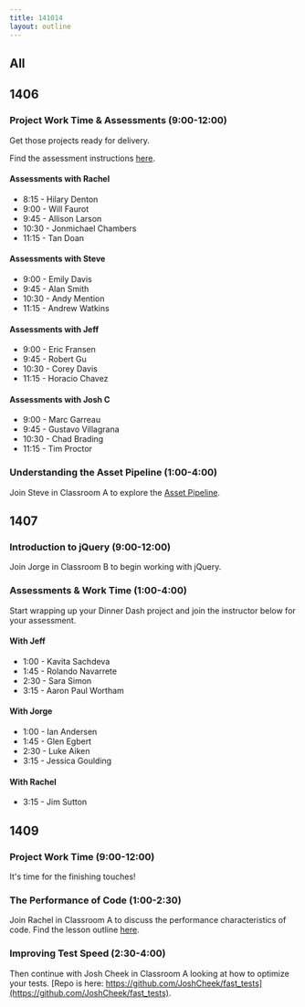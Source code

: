 ```yaml
---
title: 141014
layout: outline
---
```


## All

## 1406

### Project Work Time & Assessments (9:00-12:00)

Get those projects ready for delivery.

Find the assessment instructions [here](http://tutorials.jumpstartlab.com/academy/assessments/storedom_assessment.html).

#### Assessments with Rachel

* 8:15 - Hilary Denton
* 9:00 - Will Faurot
* 9:45 - Allison Larson
* 10:30 - Jonmichael Chambers
* 11:15 - Tan Doan

#### Assessments with Steve

* 9:00 - Emily Davis
* 9:45 - Alan Smith
* 10:30 - Andy Mention
* 11:15 - Andrew Watkins

#### Assessments with Jeff

* 9:00 - Eric Fransen
* 9:45 - Robert Gu
* 10:30 - Corey Davis
* 11:15 - Horacio Chavez

#### Assessments with Josh C

* 9:00 - Marc Garreau
* 9:45 - Gustavo Villagrana
* 10:30 - Chad Brading
* 11:15 - Tim Proctor

### Understanding the Asset Pipeline (1:00-4:00)

Join Steve in Classroom A to explore the [Asset Pipeline](https://github.com/turingschool/lesson_plans/blob/master/ruby_03-professional_rails_applications/understanding_the_asset_pipeline.markdown).

## 1407

### Introduction to jQuery (9:00-12:00)

Join Jorge in Classroom B to begin working with jQuery.

### Assessments & Work Time (1:00-4:00)

Start wrapping up your Dinner Dash project and join the
instructor below for your assessment.

#### With Jeff

* 1:00 - Kavita Sachdeva
* 1:45 - Rolando Navarrete
* 2:30 - Sara Simon
* 3:15 - Aaron Paul Wortham

#### With Jorge

* 1:00 - Ian Andersen
* 1:45 - Glen Egbert
* 2:30 - Luke Aiken
* 3:15 - Jessica Goulding

#### With Rachel

* 3:15 - Jim Sutton

## 1409

### Project Work Time (9:00-12:00)

It's time for the finishing touches!

### The Performance of Code (1:00-2:30)

Join Rachel in Classroom A to discuss the performance
characteristics of code. Find the lesson outline [here](https://github.com/turingschool/lesson_plans/blob/master/ruby_01-object_oriented_programming_with_ruby/performance_of_code.markdown).

### Improving Test Speed (2:30-4:00)

Then continue with Josh Cheek in Classroom A looking at how to
optimize your tests.
[Repo is here: https://github.com/JoshCheek/fast_tests](https://github.com/JoshCheek/fast_tests).
